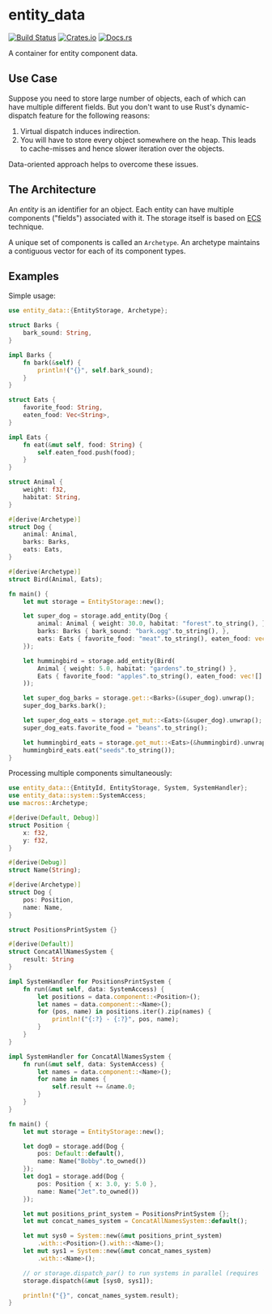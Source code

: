 # entity_data

[![Build Status][build_img]][build_lnk] [![Crates.io][crates_img]][crates_lnk] [![Docs.rs][doc_img]][doc_lnk]

[build_img]: https://github.com/volodya7292/entity_data/actions/workflows/build.yml/badge.svg

[build_lnk]: https://github.com/volodya7292/entity_data/actions

[crates_img]: https://img.shields.io/crates/v/entity_data.svg

[crates_lnk]: https://crates.io/crates/entity_data

[doc_img]: https://docs.rs/entity_data/badge.svg

[doc_lnk]: https://docs.rs/entity_data

A container for entity component data.

## Use Case

Suppose you need to store large number of objects, each of which can have multiple different fields.
But you don't want to use Rust's dynamic-dispatch feature for the following reasons:

1. Virtual dispatch induces indirection.
2. You will have to store every object somewhere on the heap.
   This leads to cache-misses and hence slower iteration over the objects.

Data-oriented approach helps to overcome these issues.

## The Architecture

An *entity* is an identifier for an object.
Each entity can have multiple components ("fields") associated with it.
The storage itself is based on [ECS](https://en.wikipedia.org/wiki/Entity_component_system) technique.

A unique set of components is called an `Archetype`.
An archetype maintains a contiguous vector for each of its component types.

## Examples

Simple usage:

```rust
use entity_data::{EntityStorage, Archetype};

struct Barks {
    bark_sound: String,
}

impl Barks {
    fn bark(&self) {
        println!("{}", self.bark_sound);
    }
}

struct Eats {
    favorite_food: String,
    eaten_food: Vec<String>,
}

impl Eats {
    fn eat(&mut self, food: String) {
        self.eaten_food.push(food);
    }
}

struct Animal {
    weight: f32,
    habitat: String,
}

#[derive(Archetype)]
struct Dog {
    animal: Animal,
    barks: Barks,
    eats: Eats,
}

#[derive(Archetype)]
struct Bird(Animal, Eats);

fn main() {
    let mut storage = EntityStorage::new();

    let super_dog = storage.add_entity(Dog {
        animal: Animal { weight: 30.0, habitat: "forest".to_string(), },
        barks: Barks { bark_sound: "bark.ogg".to_string(), },
        eats: Eats { favorite_food: "meat".to_string(), eaten_food: vec![] },
    });

    let hummingbird = storage.add_entity(Bird(
        Animal { weight: 5.0, habitat: "gardens".to_string() },
        Eats { favorite_food: "apples".to_string(), eaten_food: vec![] }
    ));

    let super_dog_barks = storage.get::<Barks>(&super_dog).unwrap();
    super_dog_barks.bark();

    let super_dog_eats = storage.get_mut::<Eats>(&super_dog).unwrap();
    super_dog_eats.favorite_food = "beans".to_string();

    let hummingbird_eats = storage.get_mut::<Eats>(&hummingbird).unwrap();
    hummingbird_eats.eat("seeds".to_string());
}
```

Processing multiple components simultaneously:

```rust
use entity_data::{EntityId, EntityStorage, System, SystemHandler};
use entity_data::system::SystemAccess;
use macros::Archetype;

#[derive(Default, Debug)]
struct Position {
    x: f32,
    y: f32,
}

#[derive(Debug)]
struct Name(String);

#[derive(Archetype)]
struct Dog {
    pos: Position,
    name: Name,
}

struct PositionsPrintSystem {}

#[derive(Default)]
struct ConcatAllNamesSystem {
    result: String
}

impl SystemHandler for PositionsPrintSystem {
    fn run(&mut self, data: SystemAccess) {
        let positions = data.component::<Position>();
        let names = data.component::<Name>();
        for (pos, name) in positions.iter().zip(names) {
            println!("{:?} - {:?}", pos, name);
        }
    }
}

impl SystemHandler for ConcatAllNamesSystem {
    fn run(&mut self, data: SystemAccess) {
        let names = data.component::<Name>();
        for name in names {
            self.result += &name.0;
        }
    }
}

fn main() {
    let mut storage = EntityStorage::new();

    let dog0 = storage.add(Dog {
        pos: Default::default(),
        name: Name("Bobby".to_owned())
    });
    let dog1 = storage.add(Dog {
        pos: Position { x: 3.0, y: 5.0 },
        name: Name("Jet".to_owned())
    });

    let mut positions_print_system = PositionsPrintSystem {};
    let mut concat_names_system = ConcatAllNamesSystem::default();

    let mut sys0 = System::new(&mut positions_print_system)
        .with::<Position>().with::<Name>();
    let mut sys1 = System::new(&mut concat_names_system)
        .with::<Name>();

    // or storage.dispatch_par() to run systems in parallel (requires `rayon` feature to be enabled).
    storage.dispatch(&mut [sys0, sys1]);

    println!("{}", concat_names_system.result);
}
```
